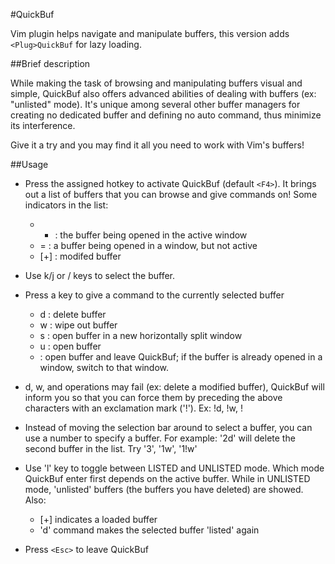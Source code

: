 #QuickBuf

Vim plugin helps navigate and manipulate buffers, this version adds `<Plug>QuickBuf` for lazy loading.

##Brief description

While making the task of browsing and manipulating buffers visual and simple, QuickBuf also offers advanced abilities of dealing with buffers (ex: "unlisted" mode). It's unique among several other buffer managers for creating no dedicated buffer and defining no auto command, thus minimize its interference.

Give it a try and you may find it all you need to work with Vim's buffers!

##Usage

+ Press the assigned hotkey to activate QuickBuf (default `<F4>`). It brings out a list of buffers that you can browse and give commands on! Some indicators in the list:

	- * : the buffer being opened in the active window
	- = : a buffer being opened in a window, but not active
	- [+] : modifed buffer

+ Use k/j or <Up>/<Down> keys to select the buffer.
+ Press a key to give a command to the currently selected buffer

	- d : delete buffer
	- w : wipe out buffer
	- s : open buffer in a new horizontally split window
	- u : open buffer
	- <enter> : open buffer and leave QuickBuf; if the	buffer is already opened in a window, switch to that window.

+ d, w, and <enter> operations may fail (ex: delete a modified buffer), QuickBuf will inform you so that you can force them by preceding the above characters with an exclamation mark ('!'). Ex: !d, !w, !<enter>

+ Instead of moving the selection bar around to select a buffer, you can use a number to specify a buffer. For example: '2d' will delete the second buffer in the list. Try '3<enter>', '1w', '1!w'

+ Use 'l' key to toggle between LISTED and UNLISTED mode. Which mode QuickBuf enter first depends on the active buffer. While in UNLISTED mode, 'unlisted' buffers (the buffers you have deleted) are showed. Also:

	- [+] indicates a loaded buffer
	- 'd' command makes the selected buffer 'listed' again

+ Press `<Esc>` to leave QuickBuf
